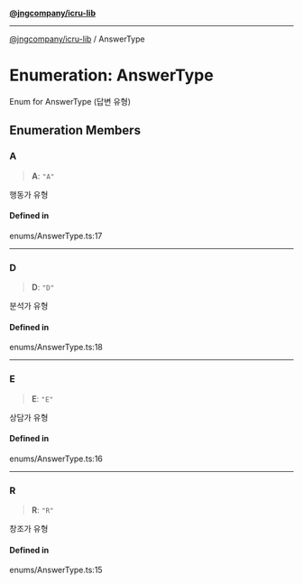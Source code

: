 [**@jngcompany/icru-lib**](../README.md)

***

[@jngcompany/icru-lib](../globals.md) / AnswerType

# Enumeration: AnswerType

Enum for AnswerType (답변 유형)

## Enumeration Members

### A

> **A**: `"A"`

행동가 유형

#### Defined in

enums/AnswerType.ts:17

***

### D

> **D**: `"D"`

분석가 유형

#### Defined in

enums/AnswerType.ts:18

***

### E

> **E**: `"E"`

상담가 유형

#### Defined in

enums/AnswerType.ts:16

***

### R

> **R**: `"R"`

창조가 유형

#### Defined in

enums/AnswerType.ts:15
